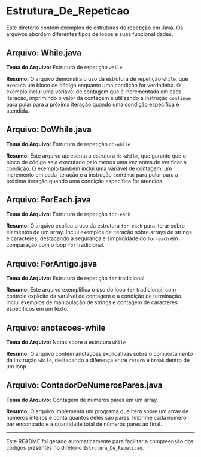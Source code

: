 # Estrutura_De_Repeticao

Este diretório contém exemplos de estruturas de repetição em Java. Os arquivos abordam diferentes tipos de loops e suas funcionalidades.

## Arquivo: While.java

**Tema do Arquivo:**
Estrutura de repetição `while`

**Resumo:**
O arquivo demonstra o uso da estrutura de repetição `while`, que executa um bloco de código enquanto uma condição for verdadeira. O exemplo inclui uma variável de contagem que é incrementada em cada iteração, imprimindo o valor da contagem e utilizando a instrução `continue` para pular para a próxima iteração quando uma condição específica é atendida.

## Arquivo: DoWhile.java

**Tema do Arquivo:**
Estrutura de repetição `do-while`

**Resumo:**
Este arquivo apresenta a estrutura `do-while`, que garante que o bloco de código seja executado pelo menos uma vez antes de verificar a condição. O exemplo também inclui uma variável de contagem, um incremento em cada iteração e a instrução `continue` para pular para a próxima iteração quando uma condição específica for atendida.

## Arquivo: ForEach.java

**Tema do Arquivo:**
Estrutura de repetição `for-each`

**Resumo:**
O arquivo explica o uso da estrutura `for-each` para iterar sobre elementos de um array. Inclui exemplos de iteração sobre arrays de strings e caracteres, destacando a segurança e simplicidade do `for-each` em comparação com o loop `for` tradicional.

## Arquivo: ForAntigo.java

**Tema do Arquivo:**
Estrutura de repetição `for` tradicional

**Resumo:**
Este arquivo exemplifica o uso do loop `for` tradicional, com controle explícito da variável de contagem e a condição de terminação. Inclui exemplos de manipulação de strings e contagem de caracteres específicos em um texto.

## Arquivo: anotacoes-while

**Tema do Arquivo:**
Notas sobre a estrutura `while`

**Resumo:**
O arquivo contém anotações explicativas sobre o comportamento da instrução `while`, destacando a diferença entre `return` e `break` dentro de um loop.

## Arquivo: ContadorDeNumerosPares.java

**Tema do Arquivo:**
Contagem de números pares em um array

**Resumo:**
O arquivo implementa um programa que itera sobre um array de números inteiros e conta quantos deles são pares. Imprime cada número par encontrado e a quantidade total de números pares ao final.

---

Este README foi gerado automaticamente para facilitar a compreensão dos códigos presentes no diretório `Estrutura_De_Repeticao`.
